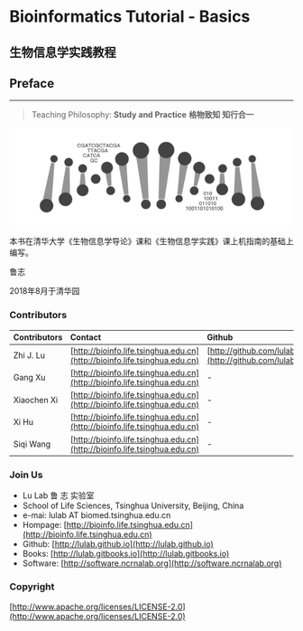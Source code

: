 # Bioinformatics Tutorial - Basics
## 生物信息学实践教程

## Preface
---

> Teaching Philosophy:
> **Study and Practice**  **格物致知 知行合一**


![](.gitbook/assets/intro.png)

本书在清华大学《生物信息学导论》课和《生物信息学实践》课上机指南的基础上编写。

鲁志

2018年8月于清华园

### Contributors

| Contributors | Contact | Github |
| :--- | :--- | :--- |
| Zhi J. Lu | [http://bioinfo.life.tsinghua.edu.cn](http://bioinfo.life.tsinghua.edu.cn) | [http://github.com/lulab](http://github.com/lulab) |
| Gang Xu | [http://bioinfo.life.tsinghua.edu.cn](http://bioinfo.life.tsinghua.edu.cn) | - |
| Xiaochen Xi | [http://bioinfo.life.tsinghua.edu.cn](http://bioinfo.life.tsinghua.edu.cn) | - |
| Xi Hu | [http://bioinfo.life.tsinghua.edu.cn](http://bioinfo.life.tsinghua.edu.cn) | - |
| Siqi Wang | [http://bioinfo.life.tsinghua.edu.cn](http://bioinfo.life.tsinghua.edu.cn) | - |

### Join Us

* Lu Lab 鲁 志 实验室
* School of Life Sciences, Tsinghua University, Beijing, China
* e-mai: lulab AT biomed.tsinghua.edu.cn
* Hompage: [http://bioinfo.life.tsinghua.edu.cn](http://bioinfo.life.tsinghua.edu.cn)
* Github: [http://lulab.github.io](http://lulab.github.io)
* Books: [http://lulab.gitbooks.io](http://lulab.gitbooks.io)
* Software: [http://software.ncrnalab.org](http://software.ncrnalab.org)

### Copyright

[http://www.apache.org/licenses/LICENSE-2.0](http://www.apache.org/licenses/LICENSE-2.0)

